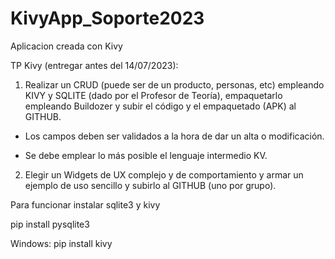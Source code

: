# KivyApp_Soporte2023
Aplicacion creada con Kivy

TP Kivy (entregar antes del 14/07/2023):

1) Realizar un CRUD (puede ser de un producto, personas, etc) empleando KIVY y SQLITE (dado por el Profesor de Teoría),
   empaquetarlo empleando Buildozer y subir el código y el empaquetado (APK) al GITHUB.

- Los campos deben ser validados a la hora de dar un alta o modificación.

- Se debe emplear lo más posible el lenguaje intermedio KV.

2) Elegir un Widgets de UX complejo y de comportamiento y armar un ejemplo de uso sencillo y subirlo al GITHUB (uno por grupo).

Para funcionar instalar sqlite3 y kivy

pip install pysqlite3

Windows:
pip install kivy
